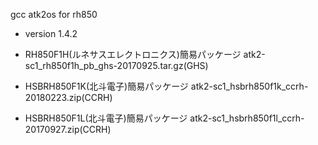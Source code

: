 gcc atk2os for rh850

- version 1.4.2

 - RH850F1H(ルネサスエレクトロニクス)簡易パッケージ
   atk2-sc1_rh850f1h_pb_ghs-20170925.tar.gz(GHS)

 - HSBRH850F1K(北斗電子)簡易パッケージ
   atk2-sc1_hsbrh850f1k_ccrh-20180223.zip(CCRH)


 - HSBRH850F1L(北斗電子)簡易パッケージ
   atk2-sc1_hsbrh850f1l_ccrh-20170927.zip(CCRH)

